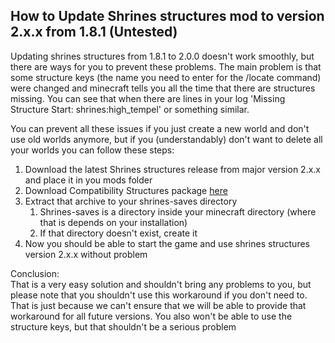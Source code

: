 ## How to Update Shrines structures mod to version 2.x.x from 1.8.1 (Untested)

Updating shrines structures from 1.8.1 to 2.0.0 doesn't work smoothly, but there are ways for you to prevent these problems. The main problem is that
some structure keys (the name you need to enter for the /locate command) were changed and minecraft tells you all the time that there are structures
missing. You can see that when there are lines in your log 'Missing Structure Start: shrines:high_tempel' or something similar.

You can prevent all these issues if you just create a new world and don't use old worlds anymore, but if you (understandably) don't want to delete all
your worlds you can follow these steps:

1. Download the latest Shrines structures release from major version 2.x.x and place it in you mods folder
2. Download Compatibility Structures package [here](../../data/Included%20Structures.zip)
3. Extract that archive to your shrines-saves directory
   1. Shrines-saves is a directory inside your minecraft directory (where that is depends on your installation)
   2. If that directory doesn't exist, create it
4. Now you should be able to start the game and use shrines structures version 2.x.x without problem

Conclusion:\
That is a very easy solution and shouldn't bring any problems to you, but please note that you shouldn't use this workaround if you don't need to.
That is just because we can't ensure that we will be able to provide that workaround for all future versions. You also won't be able to use the
structure keys, but that shouldn't be a serious problem